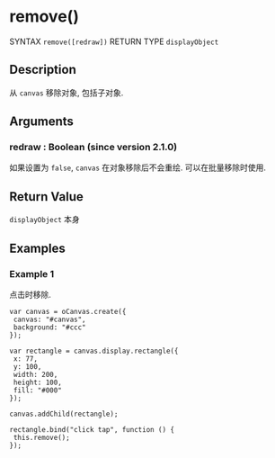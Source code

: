 # remove()

SYNTAX `remove([redraw])` RETURN TYPE `displayObject`

## Description

从 `canvas` 移除对象, 包括子对象.

## Arguments

### redraw : Boolean (since version 2.1.0) 

如果设置为 `false`, `canvas` 在对象移除后不会重绘.
可以在批量移除时使用.

## Return Value

`displayObject` 本身

## Examples 

### Example 1

点击时移除.

```
var canvas = oCanvas.create({
 canvas: "#canvas",
 background: "#ccc"
});

var rectangle = canvas.display.rectangle({
 x: 77,
 y: 100,
 width: 200,
 height: 100,
 fill: "#000"
});

canvas.addChild(rectangle);

rectangle.bind("click tap", function () {
 this.remove();
});
```